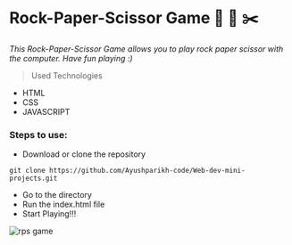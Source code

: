 # Rock-Paper-Scissor Game 🗿 📜 ✂️


*This Rock-Paper-Scissor Game allows you to play rock paper scissor with the computer. Have fun playing :)*

> Used Technologies
- HTML
- CSS
- JAVASCRIPT


### Steps to use: 

- Download or clone the repository
```
git clone https://github.com/Ayushparikh-code/Web-dev-mini-projects.git
```

- Go to the directory
- Run the index.html file
- Start Playing!!!

![rps game](https://user-images.githubusercontent.com/72425181/124775064-ee6beb00-df5b-11eb-989f-293e49c6e0cc.png)


